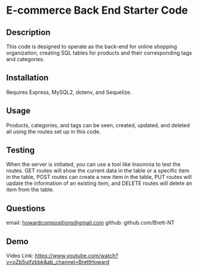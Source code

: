 # E-commerce Back End Starter Code

## Description
This code is designed to operate as the back-end for online shopping organization, creating SQL tables for products and their corresponding tags and categories.

## Installation
Requires Express, MySQL2, dotenv, and Sequelize.

## Usage
Products, categories, and tags can be seen, created, updated, and deleted all using the routes set up in this code.

## Testing
When the server is initiated, you can use a tool like Insomnia to test the routes. GET routes will show the current data in the table or a specific item in the table, POST routes can create a new item in the table, PUT routes will update the information of an existing item, and DELETE routes will delete an item from the table.

## Questions
email: howardcompositions@gmail.com
github: github.com/Brett-NT

## Demo
Video Link: https://www.youtube.com/watch?v=oZb5utfzbbk&ab_channel=BrettHoward
